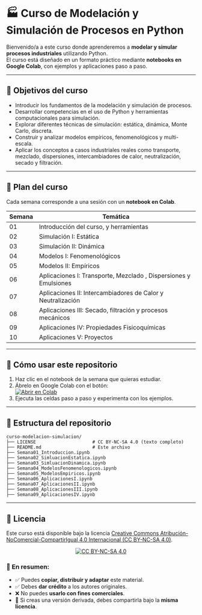 # 🏭 Curso de Modelación y Simulación de Procesos en Python

Bienvenido/a a este curso donde aprenderemos a **modelar y simular procesos industriales** utilizando Python.  
El curso está diseñado en un formato práctico mediante **notebooks en Google Colab**, con ejemplos y aplicaciones paso a paso.  

---

## 🎯 Objetivos del curso
- Introducir los fundamentos de la modelación y simulación de procesos.  
- Desarrollar competencias en el uso de Python y herramientas computacionales para simulación.  
- Explorar diferentes técnicas de simulación: estática, dinámica, Monte Carlo, discreta.  
- Construir y analizar modelos empíricos, fenomenológicos y multi-escala.  
- Aplicar los conceptos a casos industriales reales como transporte, mezclado, dispersiones, intercambiadores de calor, neutralización, secado y filtración.  

---

## 📅 Plan del curso

Cada semana corresponde a una sesión con un **notebook en Colab**.  

| Semana |  Temática                                                                 |
|--------|--------------------------------------------------------------------------|
| 01     | Introducción del curso, y herramientas                                   |
| 02     | Simulación I: Estática                                         |
| 03     | Simulación II: Dinámica                                   |
| 04     | Modelos I: Fenomenológicos                                   |
| 05     | Modelos II: Empíricos                          |
| 06     | Aplicaciones I: Transporte, Mezclado , Dispersiones y Emulsiones       |
| 07     | Aplicaciones II: Intercambiadores de Calor y Neutralización            |
| 08     | Aplicaciones III:   Secado, filtración y procesos mecánicos        |
| 09     | Aplicaciones IV: Propiedades Fisicoquímicas               |
| 10     | Aplicaciones V: Proyectos                                              |

---

## 🚀 Cómo usar este repositorio
1. Haz clic en el notebook de la semana que quieras estudiar.  
2. Ábrelo en Google Colab con el botón:  
   [![Abrir en Colab](https://colab.research.google.com/assets/colab-badge.svg)](https://colab.research.google.com)  
3. Ejecuta las celdas paso a paso y experimenta con los ejemplos.  

---
## 📂 Estructura del repositorio

```text
curso-modelacion-simulacion/
├── LICENSE                     # CC BY-NC-SA 4.0 (texto completo)
├── README.md                   # Este archivo
├── Semana01_Introduccion.ipynb
├── Semana02_SimluacionEstatica.ipynb
├── Semana03_SimluacionDinamica.ipynb
├── Semana04_ModelosFenomenologicos.ipynb
├── Semana05_ModelosEmpiricos.ipynb
├── Semana06_AplicacionesI.ipynb
├── Semana07_AplicacionesII.ipynb
├── Semana08_AplicacionesIII.ipynb
├── Semana09_AplicacionesIV.ipynb
```
---

## 📜 Licencia

Este curso está disponible bajo la licencia 
[Creative Commons Atribución-NoComercial-CompartirIgual 4.0 Internacional (CC BY-NC-SA 4.0)](https://creativecommons.org/licenses/by-nc-sa/4.0/deed.es).

<p align="center">
  <a href="https://creativecommons.org/licenses/by-nc-sa/4.0/">
    <img src="https://licensebuttons.net/l/by-nc-sa/4.0/88x31.png" alt="CC BY-NC-SA 4.0">
  </a>
</p>

### 📖 En resumen:
- ✅ Puedes **copiar, distribuir y adaptar** este material.  
- ✅ Debes **dar crédito** a los autores originales.  
- ❌ No puedes **usarlo con fines comerciales**.  
- 🔄 Si creas una versión derivada, debes compartirla bajo la **misma licencia**.  

